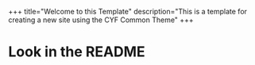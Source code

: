 +++
title="Welcome to this Template"
description="This is a template for creating a new site using the CYF Common Theme"
+++

# Look in the README
